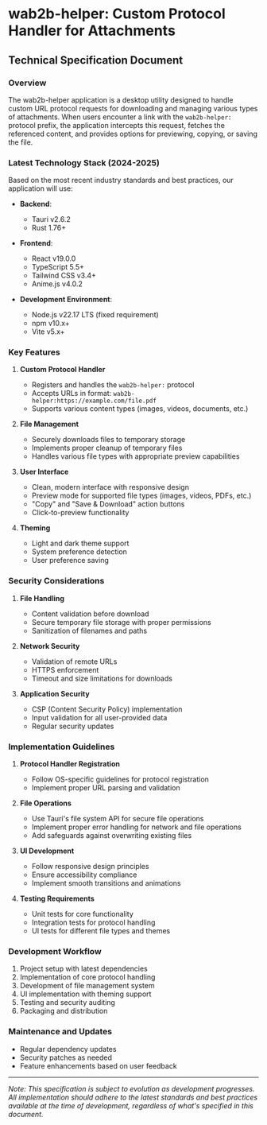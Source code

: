 # wab2b-helper: Custom Protocol Handler for Attachments

## Technical Specification Document

### Overview

The wab2b-helper application is a desktop utility designed to handle custom URL protocol requests for downloading and managing various types of attachments. When users encounter a link with the `wab2b-helper:` protocol prefix, the application intercepts this request, fetches the referenced content, and provides options for previewing, copying, or saving the file.

### Latest Technology Stack (2024-2025)

Based on the most recent industry standards and best practices, our application will use:

- **Backend**:

  - Tauri v2.6.2
  - Rust 1.76+

- **Frontend**:

  - React v19.0.0
  - TypeScript 5.5+
  - Tailwind CSS v3.4+
  - Anime.js v4.0.2

- **Development Environment**:
  - Node.js v22.17 LTS (fixed requirement)
  - npm v10.x+
  - Vite v5.x+

### Key Features

1. **Custom Protocol Handler**
   - Registers and handles the `wab2b-helper:` protocol
   - Accepts URLs in format: `wab2b-helper:https://example.com/file.pdf`
   - Supports various content types (images, videos, documents, etc.)

2. **File Management**
   - Securely downloads files to temporary storage
   - Implements proper cleanup of temporary files
   - Handles various file types with appropriate preview capabilities

3. **User Interface**
   - Clean, modern interface with responsive design
   - Preview mode for supported file types (images, videos, PDFs, etc.)
   - "Copy" and "Save & Download" action buttons
   - Click-to-preview functionality

4. **Theming**
   - Light and dark theme support
   - System preference detection
   - User preference saving

### Security Considerations

1. **File Handling**
   - Content validation before download
   - Secure temporary file storage with proper permissions
   - Sanitization of filenames and paths

2. **Network Security**
   - Validation of remote URLs
   - HTTPS enforcement
   - Timeout and size limitations for downloads

3. **Application Security**
   - CSP (Content Security Policy) implementation
   - Input validation for all user-provided data
   - Regular security updates

### Implementation Guidelines

1. **Protocol Handler Registration**
   - Follow OS-specific guidelines for protocol registration
   - Implement proper URL parsing and validation

2. **File Operations**
   - Use Tauri's file system API for secure file operations
   - Implement proper error handling for network and file operations
   - Add safeguards against overwriting existing files

3. **UI Development**
   - Follow responsive design principles
   - Ensure accessibility compliance
   - Implement smooth transitions and animations

4. **Testing Requirements**
   - Unit tests for core functionality
   - Integration tests for protocol handling
   - UI tests for different file types and themes

### Development Workflow

1. Project setup with latest dependencies
2. Implementation of core protocol handling
3. Development of file management system
4. UI implementation with theming support
5. Testing and security auditing
6. Packaging and distribution

### Maintenance and Updates

- Regular dependency updates
- Security patches as needed
- Feature enhancements based on user feedback

---

*Note: This specification is subject to evolution as development progresses. All implementation should adhere to the latest standards and best practices available at the time of development, regardless of what's specified in this document.*
